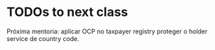
# TODOs to next class

Próxima mentoria:
aplicar OCP no taxpayer registry
proteger o holder service de country code.